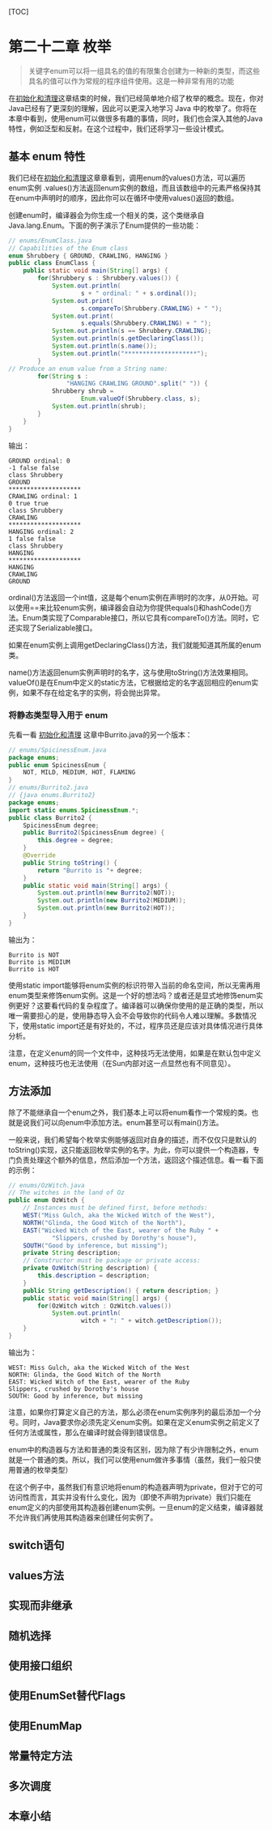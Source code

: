 [TOC]

<!-- Enumerations -->
# 第二十二章 枚举

> 关键字enum可以将一组具名的值的有限集合创建为一种新的类型，而这些具名的值可以作为常规的程序组件使用。这是一种非常有用的功能

在[初始化和清理]()这章结束的时候，我们已经简单地介绍了枚举的概念。现在，你对Java已经有了更深刻的理解，因此可以更深入地学习 Java 中的枚举了。你将在本章中看到，使用enum可以做很多有趣的事情，同时，我们也会深入其他的Java特性，例如泛型和反射。在这个过程中，我们还将学习一些设计模式。

<!-- Basic enum Features -->

## 基本 enum 特性

我们已经在[初始化和清理]()这章章看到，调用enum的values()方法，可以遍历enum实例 .values()方法返回enum实例的数组，而且该数组中的元素严格保持其在enum中声明时的顺序，因此你可以在循环中使用values()返回的数组。

创建enum时，编译器会为你生成一个相关的类，这个类继承自Java.lang.Enum。下面的例子演示了Enum提供的一些功能：

```java
// enums/EnumClass.java
// Capabilities of the Enum class
enum Shrubbery { GROUND, CRAWLING, HANGING }
public class EnumClass {
    public static void main(String[] args) {
        for(Shrubbery s : Shrubbery.values()) {
            System.out.println(
                    s + " ordinal: " + s.ordinal());
            System.out.print(
                    s.compareTo(Shrubbery.CRAWLING) + " ");
            System.out.print(
                    s.equals(Shrubbery.CRAWLING) + " ");
            System.out.println(s == Shrubbery.CRAWLING);
            System.out.println(s.getDeclaringClass());
            System.out.println(s.name());
            System.out.println("********************");
        }
// Produce an enum value from a String name:
        for(String s :
                "HANGING CRAWLING GROUND".split(" ")) {
            Shrubbery shrub =
                    Enum.valueOf(Shrubbery.class, s);
            System.out.println(shrub);
        }
    }
}
```

输出：

```
GROUND ordinal: 0
-1 false false
class Shrubbery
GROUND
********************
CRAWLING ordinal: 1
0 true true
class Shrubbery
CRAWLING
********************
HANGING ordinal: 2
1 false false
class Shrubbery
HANGING
********************
HANGING
CRAWLING
GROUND
```

ordinal()方法返回一个int值，这是每个enum实例在声明时的次序，从0开始。可以使用==来比较enum实例，编译器会自动为你提供equals()和hashCode()方法。Enum类实现了Comparable接口，所以它具有compareTo()方法。同时，它还实现了Serializable接口。

如果在enum实例上调用getDeclaringClass()方法，我们就能知道其所属的enum类。

name()方法返回enum实例声明时的名字，这与使用toString()方法效果相同。valueOf()是在Enum中定义的static方法，它根据给定的名字返回相应的enum实例，如果不存在给定名字的实例，将会抛出异常。

### 将静态类型导入用于 enum

先看一看 [初始化和清理]() 这章中Burrito.java的另一个版本：

```java
// enums/SpicinessEnum.java
package enums;
public enum SpicinessEnum {
    NOT, MILD, MEDIUM, HOT, FLAMING
}
// enums/Burrito2.java
// {java enums.Burrito2}
package enums;
import static enums.SpicinessEnum.*;
public class Burrito2 {
    SpicinessEnum degree;
    public Burrito2(SpicinessEnum degree) {
        this.degree = degree;
    }
    @Override
    public String toString() {
        return "Burrito is "+ degree;
    }
    public static void main(String[] args) {
        System.out.println(new Burrito2(NOT));
        System.out.println(new Burrito2(MEDIUM));
        System.out.println(new Burrito2(HOT));
    }
}
```

输出为：

```
Burrito is NOT
Burrito is MEDIUM
Burrito is HOT
```

使用static import能够将enum实例的标识符带入当前的命名空间，所以无需再用enum类型来修饰enum实例。这是一个好的想法吗？或者还是显式地修饰enum实例更好？这要看代码的复杂程度了。编译器可以确保你使用的是正确的类型，所以唯一需要担心的是，使用静态导入会不会导致你的代码令人难以理解。多数情况下，使用static import还是有好处的，不过，程序员还是应该对具体情况进行具体分析。

注意，在定义enum的同一个文件中，这种技巧无法使用，如果是在默认包中定义enum，这种技巧也无法使用（在Sun内部对这一点显然也有不同意见）。

<!-- Adding Methods to an enum -->

## 方法添加

除了不能继承自一个enum之外，我们基本上可以将enum看作一个常规的类。也就是说我们可以向enum中添加方法。enum甚至可以有main()方法。

一般来说，我们希望每个枚举实例能够返回对自身的描述，而不仅仅只是默认的toString()实现，这只能返回枚举实例的名字。为此，你可以提供一个构造器，专门负责处理这个额外的信息，然后添加一个方法，返回这个描述信息。看一看下面的示例：

```java
// enums/OzWitch.java
// The witches in the land of Oz
public enum OzWitch {
    // Instances must be defined first, before methods:
    WEST("Miss Gulch, aka the Wicked Witch of the West"),
    NORTH("Glinda, the Good Witch of the North"),
    EAST("Wicked Witch of the East, wearer of the Ruby " +
            "Slippers, crushed by Dorothy's house"),
    SOUTH("Good by inference, but missing");
    private String description;
    // Constructor must be package or private access:
    private OzWitch(String description) {
        this.description = description;
    }
    public String getDescription() { return description; }
    public static void main(String[] args) {
        for(OzWitch witch : OzWitch.values())
            System.out.println(
                    witch + ": " + witch.getDescription());
    }
}
```

输出为：

```
WEST: Miss Gulch, aka the Wicked Witch of the West
NORTH: Glinda, the Good Witch of the North
EAST: Wicked Witch of the East, wearer of the Ruby
Slippers, crushed by Dorothy's house
SOUTH: Good by inference, but missing
```

注意，如果你打算定义自己的方法，那么必须在enum实例序列的最后添加一个分号。同时，Java要求你必须先定义enum实例。如果在定义enum实例之前定义了任何方法或属性，那么在编译时就会得到错误信息。

enum中的构造器与方法和普通的类没有区别，因为除了有少许限制之外，enum就是一个普通的类。所以，我们可以使用enum做许多事情（虽然，我们一般只使用普通的枚举类型）

在这个例子中，虽然我们有意识地将enum的构造器声明为private，但对于它的可访问性而言，其实并没有什么变化，因为（即使不声明为private）我们只能在enum定义的内部使用其构造器创建enum实例。一旦enum的定义结束，编译器就不允许我们再使用其构造器来创建任何实例了。


<!-- enums in switch Statements -->
## switch语句


<!-- The Mystery of values() -->
## values方法


<!-- Implements, not Inherits -->
## 实现而非继承

<!-- Random Selection -->

## 随机选择


<!-- Using Interfaces for Organization -->
## 使用接口组织


<!-- Using EnumSet Instead of Flags -->
## 使用EnumSet替代Flags


<!-- Using EnumMap -->
## 使用EnumMap


<!-- Constant-Specific Methods -->
## 常量特定方法


<!-- Multiple Dispatching -->
## 多次调度


<!-- Summary -->
## 本章小结



<!-- 分页 -->

<div style="page-break-after: always;"></div>